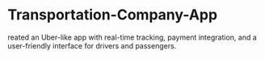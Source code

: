 # Transportation-Company-App
reated an Uber-like app with real-time tracking, payment integration, and a user-friendly interface  for drivers and passengers. 
